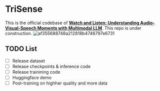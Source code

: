 # TriSense
This is the official codebase of <b><a href='https://arxiv.org/pdf/2505.18110'>Watch and Listen: Understanding Audio-Visual-Speech Moments with Multimodal LLM</a></b>. This repo is under construction.
![af355688748a212818b4746797e6731](https://github.com/user-attachments/assets/fbc89818-b878-4efe-b72c-959f35db169e)
## TODO List
- [ ] Release dataset
- [ ] Release checkpoints & inference code
- [ ] Release trainining code
- [ ] Huggingface demo
- [ ] Post-training on highher quality and more data
